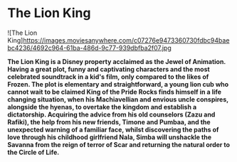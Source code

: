# The Lion King

![The Lion King]https://images.moviesanywhere.com/c07276e9473360730fdbc94baebc4236/4692c964-61ba-486d-9c77-939dbfba2f07.jpg

**The Lion King is a Disney property acclaimed as the Jewel of Animation. Having a great plot, funny and captivating characters and the most celebrated soundtrack in a kid's film, only compared to the likes of Frozen. The plot is elementary and straightforward, a young lion cub who cannot wait to be claimed King of the Pride Rocks finds himself in a life changing situation, when his Machiavellian and envious uncle conspires, alongside the hyenas, to overtake the kingdom and establish a dictatorship. Acquiring the advice from his old counselors (Zazu and Rafiki), the help from his new friends, Timone and Pumbaa, and the unexpected warning of a familiar face, whilst discovering the paths of love through his childhood girlfriend Nala, Simba will unshackle the Savanna from the reign of terror of Scar and returning the natural order to the Circle of Life.**
